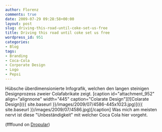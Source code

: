 ```yaml
---
author: Florenz
comments: true
date: 2009-07-29 09:28:58+00:00
layout: post
slug: driving-this-road-until-coke-set-us-free
title: Driving this road until coke set us free
wordpress_id: 951
categories:
- Blog
tags:
- Branding
- Coca-Cola
- Corporate Design
- Logo
- Pepsi
---
```


Hübsche überdimensionierte Infografik, welchen den langen steinigen Designprozess zweier Colafabrikate zeigt.
[caption id="attachment_952" align="alignnone" width="445" caption="Colarate Design"][![Colarate Design]({{ site.baseurl }}/images/2009/07/4586-445x1023.jpg)]({{ site.baseurl }}/images/2009/07/4586.jpg)[/caption]
Was mich am meisten nervt ist diese "Unbeständigkeit" mit welcher Coca Cola hier vorgeht.

(ffffound on [Dropular](http://dropular.net/drop/55373/))

